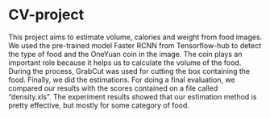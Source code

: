 # CV-project

This project aims to estimate volume, calories and weight from food images. We used the pre-trained model Faster RCNN from Tensorflow-hub to detect the type of food and the OneYuan coin in the image. The coin plays an important role because it helps us to calculate the volume of the food. During the process, GrabCut was used for cutting the box containing the food. Finally, we did the estimations. For doing a final evaluation, we compared our results with  the scores contained on a file called “density.xls”. The experiment results showed that our estimation method is pretty effective, but mostly for some category of food.
